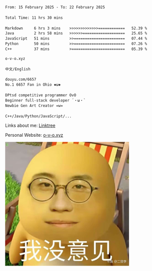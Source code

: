 <!--START_SECTION:waka-->

```txt
From: 15 February 2025 - To: 22 February 2025

Total Time: 11 hrs 30 mins

Markdown     6 hrs 3 mins    >>>>>>>>>>>>>============   52.39 %
Java         2 hrs 58 mins   >>>>>>===================   25.65 %
JavaScript   51 mins         >>=======================   07.44 %
Python       50 mins         >>=======================   07.26 %
C++          37 mins         >========================   05.39 %
```

<!--END_SECTION:waka-->

```txt
o-v-o.xyz

中文/English

douyu.com/6657
No.1 6657 Fan in Ohio ✺ω✺

DPtsd competitive programmer OvO
Beginner full-stack developer ´・ω・`
Newbie Gen Art Creator =w=

C++/Java/Python/JavaScript/...

```
Links about me: [Linktree](https://linktr.ee/ohiowjq)

Personal Website: [o-v-o.xyz](o-v-o.xyz)

<img src = "https://raw.githubusercontent.com/onetrue-6657/image-hosting/main/img/pfp/NailongOneTrue.jpg" style = "width: 400px; height: 400px" />
